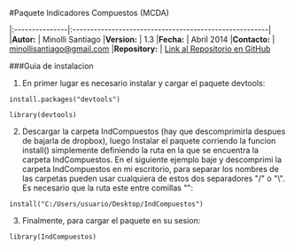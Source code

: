 #Paquete Indicadores Compuestos (MCDA)

|:---------------|:-------------------------------------------------------|
|**Autor:**      | Minolli Santiago
|**Version:**    | 1.3
|**Fecha:**      | Abril 2014
|**Contacto:**   | minollisantiago@gmail.com
|**Repository:** | [Link al Repositorio en GitHub](https://github.com/minollisantiago/IndCompuestos)

###Guia de instalacion

1. En primer lugar es necesario instalar y cargar el paquete devtools:

```{r}
install.packages("devtools")

library(devtools)
```

2. Descargar la carpeta IndCompuestos (hay que descomprimirla despues de bajarla de dropbox),
   luego Instalar el paquete corriendo la funcion install() simplemente definiendo la ruta en 
   la que se encuentra la carpeta IndCompuestos.
   En el siguiente ejemplo baje y descomprimi la carpeta IndCompuestos en mi escritorio, para 
   separar los nombres de las carpetas pueden usar cualquiera de estos dos separadores "/" o "\\".
   Es necesario que la ruta este entre comillas "":

```{r}
install("C:/Users/usuario/Desktop/IndCompuestos")
```

3. Finalmente, para cargar el paquete en su sesion:

```{r}
library(IndCompuestos)
```


